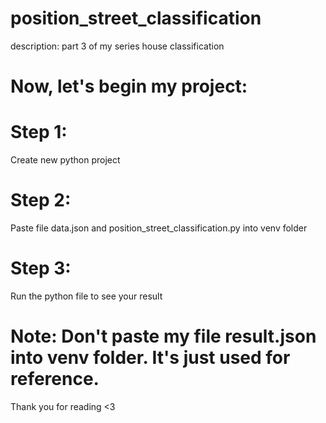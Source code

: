 # position_street_classification
description: part 3 of my series house classification
# Now, let's begin my project:
# Step 1:
Create new python project
# Step 2:
Paste file data.json and position_street_classification.py into venv folder
# Step 3:
Run the python file to see your result
# Note: Don't paste my file result.json into venv folder. It's just used for reference.
Thank you for reading <3